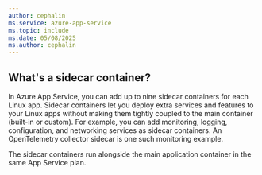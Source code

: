 ```yaml
---
author: cephalin
ms.service: azure-app-service
ms.topic: include
ms.date: 05/08/2025
ms.author: cephalin
---
```


## What's a sidecar container?

In Azure App Service, you can add up to nine sidecar containers for each Linux app. Sidecar containers let you deploy extra services and features to your Linux apps without making them tightly coupled to the main container (built-in or custom). For example, you can add monitoring, logging, configuration, and networking services as sidecar containers. An OpenTelemetry collector sidecar is one such monitoring example. 

The sidecar containers run alongside the main application container in the same App Service plan.
